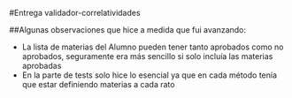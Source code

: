 #Entrega validador-correlatividades

##Algunas observaciones que hice a medida que fui avanzando:

* La lista de materias del Alumno pueden tener tanto aprobados como no aprobados, seguramente era más sencillo si solo incluía las materias aprobadas
* En la parte de tests solo hice lo esencial ya que en cada método tenía que estar definiendo materias a cada rato
